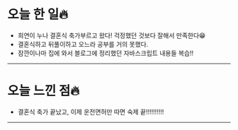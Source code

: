 # 오늘 한 일🔥

- 희연이 누나 결혼식 축가부르고 왔다! 걱정했던 것보다 잘해서 만족한다😁
- 결혼식하고 뒤풀이하고 오느라 공부를 거의 못했다.
- 잠깐이나마 집에 와서 블로그에 정리했던 자바스크립트 내용들 복습!!

---

# 오늘 느낀 점🔥

- 결혼식 축가 끝났고, 이제 운전면허만 따면 숙제 끝!!!!!!!!!!

---
